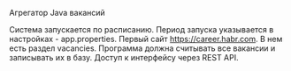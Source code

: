Агрегатор Java вакансий

Система запускается по расписанию. Период запуска указывается в настройках - app.properties. 
Первый сайт https://career.habr.com. В нем есть раздел vacancies. 
Программа должна считывать все вакансии и записывать их в базу. 
Доступ к интерфейсу через REST API.